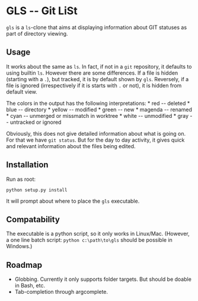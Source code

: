 GLS -- Git LiSt
===============

`gls` is a `ls`-clone that aims at displaying information about GIT statuses as
part of directory viewing.

Usage
-----
It works about the same as `ls`. In fact, if not in a `git` repository, it
defaults to using builtin `ls`. However there are some differences.
If a file is hidden (starting with a `.`), but tracked, it is by default shown
by `gls`. Reversely, if a file is ignored (irrespectively if it is starts with
`.` or not), it is hidden from default view.

The colors in the output has the following interpretations:
     * red -- deleted
     * blue -- directory
     * yellow -- modified
     * green -- new
     * magenda -- renamed
     * cyan -- unmerged or missmatch in worktree
     * white -- unmodified
     * gray -- untracked or ignored

Obviously, this does not give detailed information about what is going on. For
that we have `git status`. But for the day to day activity, it gives quick
and relevant information about the files being edited.

Installation
------------

Run as root:
```
python setup.py install
```

It will prompt about where to place the `gls` executable.

Compatability
-------------

The executable is a python script, so it only works in Linux/Mac.
(However, a one line batch script: `python c:\path\to\gls` should be possible
in Windows.)

Roadmap
-------

* Globbing. Currently it only supports folder targets. But should be doable in
  Bash, etc.
* Tab-completion through argcomplete.
